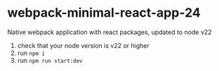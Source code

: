 # webpack-minimal-react-app-24
Native webpack application with react packages, updated to node v22

1. check that your node version is v22 or higher
2. run `npm i`
3. run `npm run start:dev`

